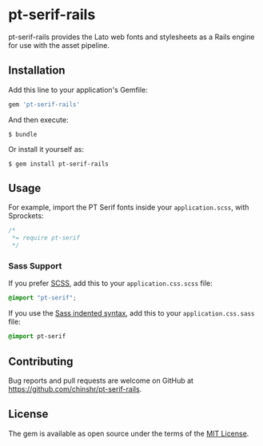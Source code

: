 # pt-serif-rails

pt-serif-rails provides the Lato web fonts and
stylesheets as a Rails engine for use with the asset pipeline.

## Installation

Add this line to your application's Gemfile:

```ruby
gem 'pt-serif-rails'
```

And then execute:

    $ bundle

Or install it yourself as:

    $ gem install pt-serif-rails

## Usage

For example, import the PT Serif fonts inside your `application.scss`, with Sprockets:

```css
/*
 *= require pt-serif
 */
```

### Sass Support

If you prefer [SCSS](http://sass-lang.com/documentation/file.SASS_REFERENCE.html), add this to your
`application.css.scss` file:

```scss
@import "pt-serif";
```

If you use the
[Sass indented syntax](http://sass-lang.com/docs/yardoc/file.INDENTED_SYNTAX.html),
add this to your `application.css.sass` file:

```sass
@import pt-serif
```

## Contributing

Bug reports and pull requests are welcome on GitHub at https://github.com/chinshr/pt-serif-rails.


## License

The gem is available as open source under the terms of the [MIT License](http://opensource.org/licenses/MIT).

